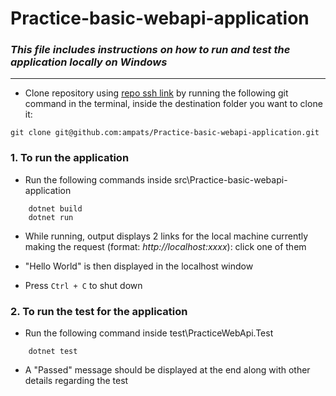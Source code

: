 # Practice-basic-webapi-application

### _This file includes instructions on how to run and test the application locally on Windows_
---

- Clone repository using [repo ssh link](git@github.com:ampats/Practice-basic-webapi-application.git) by running the following git command in the terminal, inside the destination folder you want to clone it:
```git
git clone git@github.com:ampats/Practice-basic-webapi-application.git
```
### 1. To run the application

- Run the following commands inside src\Practice-basic-webapi-application
```dotnet
    dotnet build
    dotnet run
```
- While running, output displays 2 links for the local machine currently making the request (format: *http://localhost:xxxx*): click one of them

- "Hello World" is then displayed in the localhost window
- Press ```Ctrl + C``` to shut down

### 2. To run the test for the application

- Run the following command inside test\PracticeWebApi.Test
```dotnet
    dotnet test
```
- A "Passed" message should be displayed at the end along with other details regarding the test